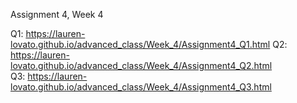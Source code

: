 Assignment 4, Week 4

Q1: https://lauren-lovato.github.io/advanced_class/Week_4/Assignment4_Q1.html 
Q2: https://lauren-lovato.github.io/advanced_class/Week_4/Assignment4_Q2.html  
Q3: https://lauren-lovato.github.io/advanced_class/Week_4/Assignment4_Q3.html
